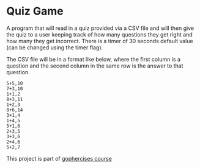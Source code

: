 # Quiz Game
A program that will read in a quiz provided via a CSV file and will then give the quiz to a user keeping track of how many questions they get right and how many they get incorrect. There is a timer of 30 seconds default value (can be changed using the timer flag).
  
The CSV file will be in a format like below, where the first column is a question and the second column in the same row is the answer to that question.
```
5+5,10
7+3,10
1+1,2
8+3,11
1+2,3
8+6,14
3+1,4
1+4,5
5+1,6
2+3,5
3+3,6
2+4,6
5+2,7
```
This project is part of [gophercises course](https://gophercises.com/)